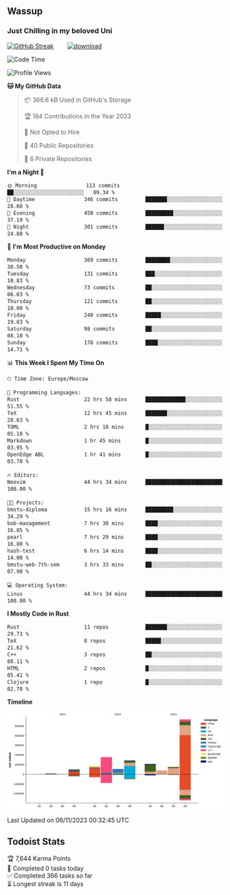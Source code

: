 ## Wassup 
### Just Chilling in my beloved Uni 

<!--
-->

[![GitHub Streak](http://github-readme-streak-stats.herokuapp.com?user=archeoss&theme=shades-of-purple&hide_border=true&date_format=j%20M%5B%20Y%5D)](https://git.io/streak-stats)&nbsp;&nbsp;&nbsp;&nbsp;&nbsp;&nbsp;&nbsp;&nbsp;[![download](https://user-images.githubusercontent.com/68448737/147796309-d8b65b1d-4dde-40d9-b03a-2b42aaa6cd43.jpeg)
](http://bmstu.ru/)

<!--START_SECTION:waka-->
![Code Time](http://img.shields.io/badge/Code%20Time-2%2C008%20hrs%2044%20mins-blue)

![Profile Views](http://img.shields.io/badge/Profile%20Views-0-blue)

**🐱 My GitHub Data** 

> 📦 366.6 kB Used in GitHub's Storage 
 > 
> 🏆 184 Contributions in the Year 2023
 > 
> 🚫 Not Opted to Hire
 > 
> 📜 40 Public Repositories 
 > 
> 🔑 6 Private Repositories 
 > 
**I'm a Night 🦉** 

```text
🌞 Morning                113 commits         ██░░░░░░░░░░░░░░░░░░░░░░░   09.34 % 
🌆 Daytime                346 commits         ███████░░░░░░░░░░░░░░░░░░   28.60 % 
🌃 Evening                450 commits         █████████░░░░░░░░░░░░░░░░   37.19 % 
🌙 Night                  301 commits         ██████░░░░░░░░░░░░░░░░░░░   24.88 % 
```
📅 **I'm Most Productive on Monday** 

```text
Monday                   369 commits         ████████░░░░░░░░░░░░░░░░░   30.50 % 
Tuesday                  131 commits         ███░░░░░░░░░░░░░░░░░░░░░░   10.83 % 
Wednesday                73 commits          ██░░░░░░░░░░░░░░░░░░░░░░░   06.03 % 
Thursday                 121 commits         ██░░░░░░░░░░░░░░░░░░░░░░░   10.00 % 
Friday                   240 commits         █████░░░░░░░░░░░░░░░░░░░░   19.83 % 
Saturday                 98 commits          ██░░░░░░░░░░░░░░░░░░░░░░░   08.10 % 
Sunday                   178 commits         ████░░░░░░░░░░░░░░░░░░░░░   14.71 % 
```


📊 **This Week I Spent My Time On** 

```text
🕑︎ Time Zone: Europe/Moscow

💬 Programming Languages: 
Rust                     22 hrs 58 mins      █████████████░░░░░░░░░░░░   51.55 % 
TeX                      12 hrs 45 mins      ███████░░░░░░░░░░░░░░░░░░   28.63 % 
TOML                     2 hrs 18 mins       █░░░░░░░░░░░░░░░░░░░░░░░░   05.18 % 
Markdown                 1 hr 45 mins        █░░░░░░░░░░░░░░░░░░░░░░░░   03.95 % 
OpenEdge ABL             1 hr 41 mins        █░░░░░░░░░░░░░░░░░░░░░░░░   03.78 % 

🔥 Editors: 
Neovim                   44 hrs 34 mins      █████████████████████████   100.00 % 

🐱‍💻 Projects: 
bmstu-diploma            15 hrs 16 mins      █████████░░░░░░░░░░░░░░░░   34.29 % 
bob-management           7 hrs 30 mins       ████░░░░░░░░░░░░░░░░░░░░░   16.85 % 
pearl                    7 hrs 29 mins       ████░░░░░░░░░░░░░░░░░░░░░   16.80 % 
hash-test                6 hrs 14 mins       ████░░░░░░░░░░░░░░░░░░░░░   14.00 % 
bmstu-web-7th-sem        3 hrs 33 mins       ██░░░░░░░░░░░░░░░░░░░░░░░   07.98 % 

💻 Operating System: 
Linux                    44 hrs 34 mins      █████████████████████████   100.00 % 
```

**I Mostly Code in Rust** 

```text
Rust                     11 repos            ███████░░░░░░░░░░░░░░░░░░   29.73 % 
TeX                      8 repos             █████░░░░░░░░░░░░░░░░░░░░   21.62 % 
C++                      3 repos             ██░░░░░░░░░░░░░░░░░░░░░░░   08.11 % 
HTML                     2 repos             █░░░░░░░░░░░░░░░░░░░░░░░░   05.41 % 
Clojure                  1 repo              █░░░░░░░░░░░░░░░░░░░░░░░░   02.70 % 
```



**Timeline**

![Lines of Code chart](https://raw.githubusercontent.com/archeoss/archeoss/master/assets/bar_graph.png)


 Last Updated on 06/11/2023 00:32:45 UTC
<!--END_SECTION:waka-->

## Todoist Stats

<!-- TODO-IST:START -->
🏆  7,644 Karma Points           
🌸  Completed 0 tasks today           
✅  Completed 366 tasks so far           
⏳  Longest streak is 11 days
<!-- TODO-IST:END -->
